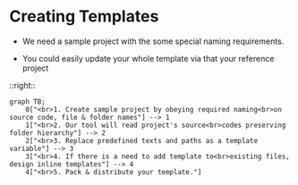 # Creating Templates

<div class='center-content'>

- We need a sample project with the some special naming requirements.

- You could easily update your whole template via that your reference project

</div>

::right::

```mermaid {scale: 0.8}
graph TB;
    0["<br>1. Create sample project by obeying required naming<br>on source code, file & folder names"] --> 1
    1["<br>2. Our tool will read project's source<br>codes preserving folder hierarchy"] --> 2
    2["<br>3. Replace predefined texts and paths as a template variable"] --> 3
    3["<br>4. If there is a need to add template to<br>existing files, design inline templates"] --> 4
    4["<br>5. Pack & distribute your template."]
```

<style>
li {
@apply
text-xl
p-20px
}
</style>
